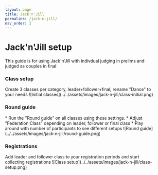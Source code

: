 ```yaml
---
layout: page
title: Jack'n'Jill
permalink: /jack-n-jill/
nav_order: 3
---
```


<h1>Jack'n'Jill setup</h1>
This guide is for using Jack'n'Jill with indivdual judging in prelims and judged as couples in final

<h3>Class setup</h3>
Create 3 classes per category, leader+follower+final, rename "Dance" to your needs
![Initial classes](../../assets/images/jack-n-jill/class-initial.png)

<h3>Round guide</h3>
* Run the "Round guide" on all classes using these settings.
* Adjust "Federation Class" depending on leader, follower or final class
* Play around with number of participants to see different setups
![Round guide](../../assets/images/jack-n-jill/round-guide.png)

<h3>Registrations</h3>
Add leader and follower class to your registration periods and start collecting registrations
![Class setup](../../assets/images/jack-n-jill/class-setup.png)
